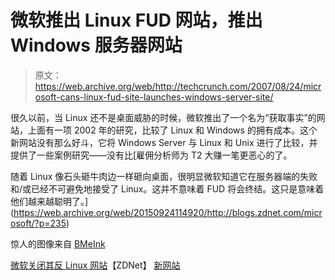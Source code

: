 # 微软推出 Linux FUD 网站，推出 Windows 服务器网站

> 原文：<https://web.archive.org/web/http://techcrunch.com/2007/08/24/microsoft-cans-linux-fud-site-launches-windows-server-site/>

很久以前，当 Linux 还不是桌面威胁的时候，微软推出了一个名为“获取事实”的网站，上面有一项 2002 年的研究，比较了 Linux 和 Windows 的拥有成本。这个新网站没有那么好斗，它将 Windows Server 与 Linux 和 Unix 进行了比较，并提供了一些案例研究——没有比[雇佣分析师为 T2 大赚一笔更恶心的了。

随着 Linux 像石头砸牛肉边一样砸向桌面，很明显微软知道它在服务器端的失败和/或已经不可避免地接受了 Linux。这并不意味着 FUD 将会终结。这只是意味着他们越来越聪明了。](https://web.archive.org/web/20150924114920/http://blogs.zdnet.com/microsoft/?p=235)

惊人的图像来自 [BMeInk](https://web.archive.org/web/20150924114920/http://www.bmeink.com/geek023.html)

[微软关闭其反 Linux 网站](https://web.archive.org/web/20150924114920/http://blogs.zdnet.com/microsoft/?p=670)【ZDNet】
[新网站](https://web.archive.org/web/20150924114920/http://www.microsoft.com/windowsserver/compare/default.mspx)